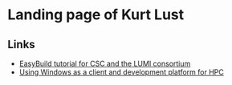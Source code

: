# Landing page of Kurt Lust

## Links

-   [EasyBuild tutorial for CSC and the LUMI consortium](https://klust.github.io/easybuild-tutorial)
-   [Using Windows as a client and development platform for HPC](https://klust.github.io/windows-client-HPC)
  
